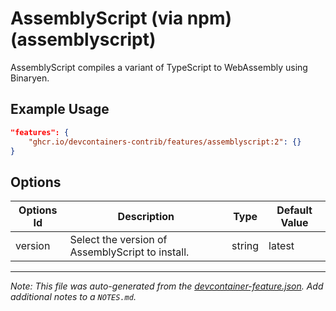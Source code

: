 
# AssemblyScript (via npm) (assemblyscript)

AssemblyScript compiles a variant of TypeScript to WebAssembly using Binaryen.

## Example Usage

```json
"features": {
    "ghcr.io/devcontainers-contrib/features/assemblyscript:2": {}
}
```

## Options

| Options Id | Description | Type | Default Value |
|-----|-----|-----|-----|
| version | Select the version of AssemblyScript to install. | string | latest |



---

_Note: This file was auto-generated from the [devcontainer-feature.json](https://github.com/devcontainers-contrib/features/blob/main/src/assemblyscript/devcontainer-feature.json).  Add additional notes to a `NOTES.md`._
